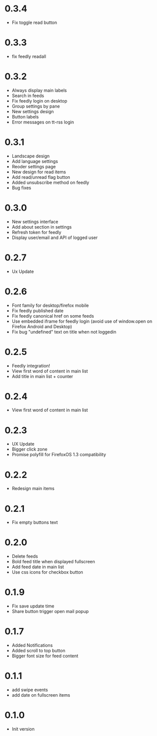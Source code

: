 # 0.3.4

- Fix toggle read button

# 0.3.3

- fix feedly readall

# 0.3.2

- Always display main labels
- Search in feeds
- Fix feedly login on desktop
- Group settings by pane
- New settings design
- Button labels
- Error messages on tt-rss login

# 0.3.1

- Landscape design
- Add language settings
- Reoder settings page
- New design for read items
- Add read/unread flag button
- Added unsubscribe method on feedly
- Bug fixes



# 0.3.0

- New settings interface
- Add about section in settings
- Refresh token for feedly
- Display user/email and API of logged user

# 0.2.7

- Ux Update

# 0.2.6

- Font family for desktop/firefox mobile
- Fix feedly published date
- Fix feedly canonical href on some feeds
- Use embedded iframe for feedly login (avoid use of window.open on Firefox Android and Desktop)
- Fix bug "undefined" text on title when not loggedin


# 0.2.5

- Feedly integration!
- View first word of content in main list
- Add title in main list + counter

# 0.2.4

- View first word of content in main list

# 0.2.3

- UX Update
- Bigger click zone
- Promise polyfill for FirefoxOS 1.3 compatibility

# 0.2.2

- Redesign main items

# 0.2.1

- Fix empty buttons text

# 0.2.0

- Delete feeds
- Bold feed title when displayed fullscreen
- Add feed date in main list
- Use css icons for checkbox button 

# 0.1.9

- Fix save update time
- Share button trigger open mail popup

# 0.1.7

- Added Notifications
- Added scroll to top button
- Bigger font size for feed content

# 0.1.1

- add swipe events
- add date on fullscreen items

# 0.1.0

- Init version


